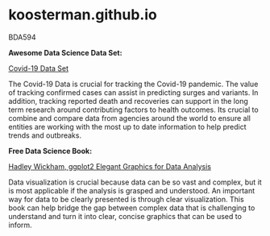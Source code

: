 # koosterman.github.io
BDA594

**Awesome Data Science Data Set:**

[Covid-19 Data Set](https://github.com/datasets/covid-19)

The Covid-19 Data is crucial for tracking the Covid-19 pandemic.  The value of tracking confirmed cases can assist in predicting surges and variants.  In addition, tracking reported death and recoveries can support in the long term research around contributing factors to health outcomes.  Its crucial to combine and compare data from agencies around the world to ensure all entities are working with the most up to date information to help predict trends and outbreaks.



**Free Data Science Book:**

[Hadley Wickham, ggplot2 Elegant Graphics for Data Analysis](https://ggplot2-book.org/)

Data visualization is crucial because data can be so vast and complex, but it is most applicable if the analysis is grasped and understood.  An important way for data to be clearly presented is through clear visualization.  This book can help bridge the gap between complex data that is challenging to understand and turn it into clear, concise graphics that can be used to inform.

